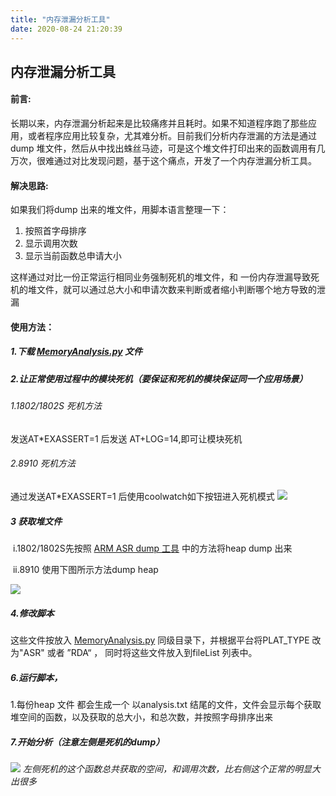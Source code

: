 ```yaml
---
title: "内存泄漏分析工具"
date: 2020-08-24 21:20:39
---
```


## 内存泄漏分析工具

#### 前言:

​			长期以来，内存泄漏分析起来是比较痛疼并且耗时。如果不知道程序跑了那些应用，或者程序应用比较复杂，尤其难分析。目前我们分析内存泄漏的方法是通过dump 堆文件，然后从中找出蛛丝马迹，可是这个堆文件打印出来的函数调用有几万次，很难通过对比发现问题，基于这个痛点，开发了一个内存泄漏分析工具。

#### 解决思路:

 如果我们将dump 出来的堆文件，用脚本语言整理一下：

1. 按照首字母排序
2. 显示调用次数
3. 显示当前函数总申请大小

这样通过对比一份正常运行相同业务强制死机的堆文件，和 一份内存泄漏导致死机的堆文件，就可以通过总大小和申请次数来判断或者缩小判断哪个地方导致的泄漏

#### 使用方法：


##### 1.下载 [MemoryAnalysis.py](http://openluat-luatcommunity.oss-cn-hangzhou.aliyuncs.com/attachment/20200721191935976_MemoryAnalysis.py) 文件

##### 2.让正常使用过程中的模块死机（要保证和死机的模块保证同一个应用场景）
###### 1.1802/1802S 死机方法
   发送AT*EXASSERT=1 后发送 AT+LOG=14,即可让模块死机
###### 2.8910 死机方法
   通过发送AT*EXASSERT=1 后使用coolwatch如下按钮进入死机模式
   ![](http://openluat-luatcommunity.oss-cn-hangzhou.aliyuncs.com/images/20200824214107711_QQ图片20200824213751.png)
##### 3 获取堆文件

​	i.1802/1802S先按照 [ARM ASR dump 工具](http://openluat-luatcommunity.oss-cn-hangzhou.aliyuncs.com/attachment/20200824211221041_asr%20ARM%20%E5%B9%B3%E5%8F%B0%E5%86%85%E5%AD%98%E6%B3%84%E6%BC%8F%E9%97%AE%E9%A2%98.7z)  中的方法将heap dump 出来

​	ii.8910 使用下图所示方法dump heap

![](http://openluat-luatcommunity.oss-cn-hangzhou.aliyuncs.com/images/20200824212016825_QQ图片20200824211532.png)
##### 4.修改脚本
  这些文件按放入 [MemoryAnalysis.py](http://openluat-luatcommunity.oss-cn-hangzhou.aliyuncs.com/attachment/20200721191935976_MemoryAnalysis.py) 同级目录下，并根据平台将PLAT_TYPE 改为"ASR" 或者 ”RDA“ ， 同时将这些文件放入到fileList 列表中。

##### 6.运行脚本，
1.每份heap 文件 都会生成一个 以analysis.txt 结尾的文件，文件会显示每个获取堆空间的函数，以及获取的总大小，和总次数，并按照字母排序出来

##### 7.开始分析（注意左侧是死机的dump）
![](http://openluat-luatcommunity.oss-cn-hangzhou.aliyuncs.com/images/20200824212540972_QQ图片20200824212521.png)
*左侧死机的这个函数总共获取的空间，和调用次数，比右侧这个正常的明显大出很多*
